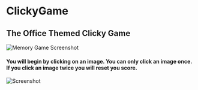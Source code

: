 # ClickyGame
## The Office Themed Clicky Game
![Memory Game Screenshot](/images/clickss2.png)
#### You will begin by clicking on an image. You can only click an image once. If you click an image twice you will reset you score.
![Screenshot](/images/clickss1.png)


